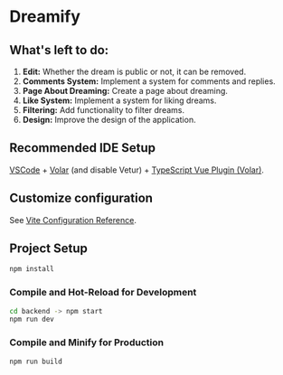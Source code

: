 # Dreamify

## What's left to do:

1. **Edit:** Whether the dream is public or not, it can be removed.
2. **Comments System:** Implement a system for comments and replies.
3. **Page About Dreaming:** Create a page about dreaming.
4. **Like System:** Implement a system for liking dreams.
5. **Filtering:** Add functionality to filter dreams.
6. **Design:** Improve the design of the application.


## Recommended IDE Setup

[VSCode](https://code.visualstudio.com/) + [Volar](https://marketplace.visualstudio.com/items?itemName=Vue.volar) (and disable Vetur) + [TypeScript Vue Plugin (Volar)](https://marketplace.visualstudio.com/items?itemName=Vue.vscode-typescript-vue-plugin).

## Customize configuration

See [Vite Configuration Reference](https://vitejs.dev/config/).

## Project Setup

```sh
npm install
```

### Compile and Hot-Reload for Development

```sh
cd backend -> npm start
npm run dev
```

### Compile and Minify for Production

```sh
npm run build
```
